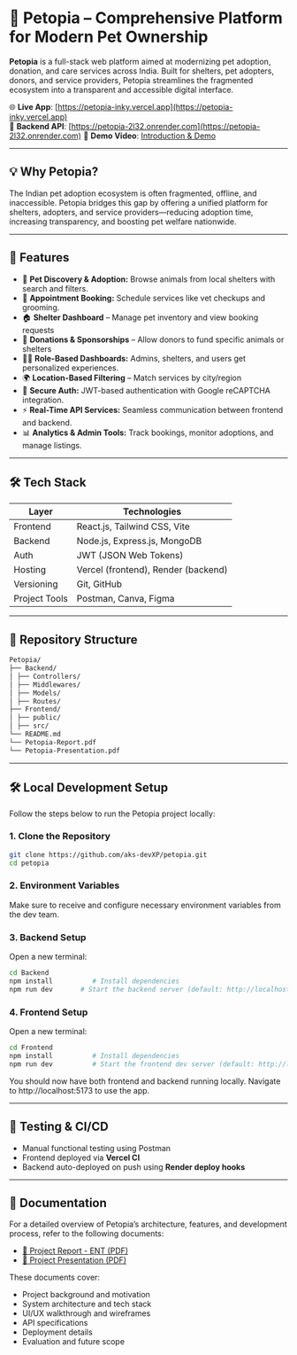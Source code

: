 # 🐾 Petopia – Comprehensive Platform for Modern Pet Ownership

**Petopia** is a full-stack web platform aimed at modernizing pet adoption, donation, and care services across India. Built for shelters, pet adopters, donors, and service providers, Petopia streamlines the fragmented ecosystem into a transparent and accessible digital interface.

🌐 **Live App**: [https://petopia-inky.vercel.app](https://petopia-inky.vercel.app)  
🔗 **Backend API**: [https://petopia-2l32.onrender.com](https://petopia-2l32.onrender.com)
🎥 **Demo Video**: [Introduction & Demo](https://drive.google.com/file/d/1yaznCHAHQp2iAel1taItd_5C3n5if0Kx/view)

---

## 💡 Why Petopia?

The Indian pet adoption ecosystem is often fragmented, offline, and inaccessible. Petopia bridges this gap by offering a unified platform for shelters, adopters, and service providers—reducing adoption time, increasing transparency, and boosting pet welfare nationwide.

---

## 🚀 Features


- 🐶 **Pet Discovery & Adoption:** Browse animals from local shelters with search and filters.
- 📅 **Appointment Booking:** Schedule services like vet checkups and grooming.
- 🏠 **Shelter Dashboard** – Manage pet inventory and view booking requests
- 💸 **Donations & Sponsorships** – Allow donors to fund specific animals or shelters
- 🧑‍💼 **Role-Based Dashboards:** Admins, shelters, and users get personalized experiences.
- 🌍 **Location-Based Filtering** – Match services by city/region
- 🔐 **Secure Auth:** JWT-based authentication with Google reCAPTCHA integration.
- ⚡ **Real-Time API Services:** Seamless communication between frontend and backend.
- 📊 **Analytics & Admin Tools:** Track bookings, monitor adoptions, and manage listings.

---

## 🛠️ Tech Stack

| Layer       | Technologies                                       |
|-------------|----------------------------------------------------|
| Frontend    | React.js, Tailwind CSS, Vite                       |
| Backend     | Node.js, Express.js, MongoDB                       |
| Auth        | JWT (JSON Web Tokens)                              |
| Hosting     | Vercel (frontend), Render (backend)                |
| Versioning  | Git, GitHub                                        |
| Project Tools | Postman, Canva, Figma                   |

---

## 📁 Repository Structure

```bash
Petopia/
├── Backend/
│ ├── Controllers/
│ ├── Middlewares/
│ ├── Models/
│ ├── Routes/
├── Frontend/
│ ├── public/
│ ├── src/
└── README.md
└── Petopia-Report.pdf
└── Petopia-Presentation.pdf
```

---

## 🛠️ Local Development Setup

Follow the steps below to run the Petopia project locally:

### 1. Clone the Repository
```bash
git clone https://github.com/aks-devXP/petopia.git
cd petopia
```

### 2. Environment Variables
Make sure to receive and configure necessary environment variables from the dev team.

### 3. Backend Setup
Open a new terminal:

```bash
cd Backend
npm install          # Install dependencies
npm run dev       # Start the backend server (default: http://localhost:3000)
```

### 4. Frontend Setup
Open a new terminal:

```bash
cd Frontend
npm install          # Install dependencies
npm run dev          # Start the frontend dev server (default: http://localhost:5173)
```

You should now have both frontend and backend running locally. Navigate to http://localhost:5173 to use the app.

---

## 🧪 Testing & CI/CD

- Manual functional testing using Postman
- Frontend deployed via **Vercel CI**
- Backend auto-deployed on push using **Render deploy hooks**

---

## 📄 Documentation

For a detailed overview of Petopia’s architecture, features, and development process, refer to the following documents:

- [🔗 Project Report - ENT (PDF)](./BTP_Report_Petopia.pdf)
- [🔗 Project Presentation (PDF)](./BTP-Petopia-Presentation.pdf)

These documents cover:
- Project background and motivation
- System architecture and tech stack
- UI/UX walkthrough and wireframes
- API specifications
- Deployment details
- Evaluation and future scope




